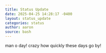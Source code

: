 ```yaml
---
title: Status Update
date: 2025-04-25 14:28:17 -0400
layout: status_update
categories: status
author: aaron
source: bash
---
```

man o day! crazy how quickly these days go by!
